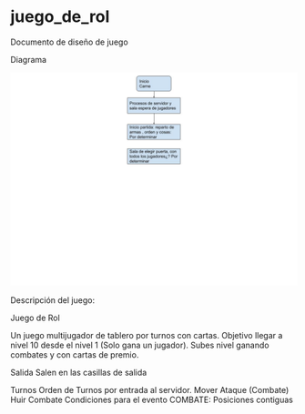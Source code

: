 # juego_de_rol

Documento de diseño de juego

Diagrama

<a href="url"><img src="https://github.com/CycloPiStudio/Web-2021/blob/main/desarrollo/carne/Diagrama-Carne.jpg"><a>
  
Descripción del juego:

Juego de Rol

  Un juego multijugador de tablero por turnos con cartas.
Objetivo llegar a nivel 10 desde el nivel 1 (Solo gana un jugador).
Subes nivel ganando combates y con cartas de premio.

Salida
Salen en las casillas de salida

Turnos 
Orden de Turnos por entrada al servidor.
Mover
Ataque (Combate)
Huir
Combate
	Condiciones para el evento COMBATE:
		Posiciones contiguas

